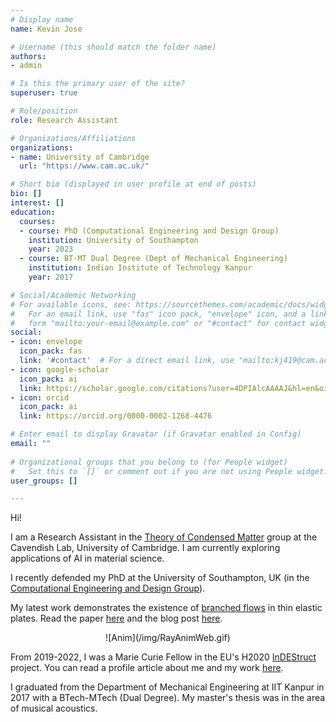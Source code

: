 ```yaml
---
# Display name
name: Kevin Jose

# Username (this should match the folder name)
authors:
- admin

# Is this the primary user of the site?
superuser: true

# Role/position
role: Research Assistant

# Organizations/Affiliations
organizations:
- name: University of Cambridge
  url: "https://www.cam.ac.uk/"

# Short bio (displayed in user profile at end of posts)
bio: []
interest: []
education:
  courses:
  - course: PhD (Computational Engineering and Design Group)
    institution: University of Southampton
    year: 2023
  - course: BT-MT Dual Degree (Dept of Mechanical Engineering)
    institution: Indian Institute of Technology Kanpur
    year: 2017

# Social/Academic Networking
# For available icons, see: https://sourcethemes.com/academic/docs/widgets/#icons
#   For an email link, use "fas" icon pack, "envelope" icon, and a link in the
#   form "mailto:your-email@example.com" or "#contact" for contact widget.
social:
- icon: envelope
  icon_pack: fas
  link: '#contact'  # For a direct email link, use "mailto:kj419@cam.ac.uk".
- icon: google-scholar
  icon_pack: ai
  link: https://scholar.google.com/citations?user=4DPIAlcAAAAJ&hl=en&oi=sra
- icon: orcid
  icon_pack: ai
  link: https://orcid.org/0000-0002-1268-4476

# Enter email to display Gravatar (if Gravatar enabled in Config)
email: ""
  
# Organizational groups that you belong to (for People widget)
#   Set this to `[]` or comment out if you are not using People widget.  
user_groups: []

---
```

Hi!

I am a Research Assistant in the [Theory of Condensed Matter](https://www.tcm.phy.cam.ac.uk/) group at the Cavendish Lab, University of Cambridge. I am currently exploring applications of AI in material science.

I recently defended my PhD at the University of Southampton, UK (in the [Computational Engineering and Design Group](https://www.southampton.ac.uk/engineering/research/groups/ced.page)).

My latest work demonstrates the existence of [branched flows](https://physicstoday.scitation.org/doi/10.1063/PT.3.4902) in thin elastic plates. Read the paper [here](https://www.nature.com/articles/s42005-022-00917-z) and the blog post [here](https://go.nature.com/3GuJ5iZ).
<center>![Anim](/img/RayAnimWeb.gif)</center>

From 2019-2022, I was a Marie Curie Fellow in the EU's H2020 [InDEStruct](https://indestruct.eu) project. You can read a profile article about me and my work [here](https://indestruct.eu/kevin-now-i-see-structures-everywhere/).

I graduated from the Department of Mechanical Engineering at IIT Kanpur in 2017 with a BTech-MTech (Dual Degree). My master's thesis was in the area of musical acoustics.
